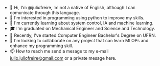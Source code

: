 - 👋 Hi, I'm @juliofreire, Im not a native of English, although I can comunicate through this language.
- 👀 I'm interested in programming using python to improve my skills.
- 🌱 I'm currently learning about system control, IA and machine learning.
- 🎓 I'm graduated on Mechanical Engineer and Science and Technology.
- 🎒 Recently, I've started Computer Engineer Bachelor's Degree on UFRN.
- 💞️ I'm looking to collaborate on any project that can learn MLOPs and enhance my programming skill.
- 📫 How to reach me send a mesage to my e-mail julio.juliofreire@gmail.com or a private mesage here.

<!---
juliofreire/juliofreire is a ✨ special ✨ repository because its `README.md` (this file) appears on your GitHub profile.
You can click the Preview link to take a look at your changes.
--->
